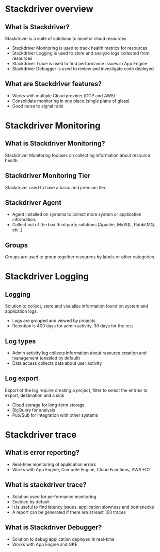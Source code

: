 # Stackdriver overview

## What is Stackdriver?
Stackdriver is a suite of solutions to monitor cloud resources.
 - Stackdriver Monitoring is used to track health metrics for resources
 - Stackdriver Logging is used to store and analyze logs collected from resources
 - Stackdriver Trace is used to find performance issues in App Engine
 - Stackdriver Debugger is used to review and investigate code deployed

## What are Stackdriver features?
 - Works with multiple Cloud provider (GCP and AWS)
 - Consolidate monitoring in one place (single plane of glass)
 - Good noise to signal ratio

# Stackdriver Monitoring
## What is Stackdriver Monitoring?
Stackdriver Monitoring focuses on collecting information about resource health.

## Stackdriver Monitoring Tier
Stackdriver used to have a basic and premium tier.

## Stackdriver Agent
 - Agent installed on systems to collect more system or application information.
 - Collect out of the box third party solutions (Apache, MySQL, RabbitMQ, etc..)

## Groups
Groups are used to group together resources by labels or other categories.

# Stackdriver Logging
## Logging
Solution to collect, store and visualize information found on system and application logs.

 - Logs are grouped and viewed by projects
 - Retention is 400 days for admin activity, 30 days for the rest

## Log types
 - Admin activity log collects information about resource creation and management (enabled by default)
 - Data access collects data about user activity

## Log export
Export of the log require creating a project, filter to select the entries to export, destination and a sink
 - Cloud storage for long-term storage
 - BigQuery for analysis
 - Pub/Sub for integration with other systems

# Stackdriver trace

## What is error reporting?
 - Real-time monitoring of application errors
 - Works with App Engine, Compute Engine, Cloud Functions, AWS EC2

## What is stackdriver trace?
 - Solution used for performance monitoring
 - Enabled by default
 - It is useful to find latency issues, application slowness and bottlenecks
 - A report can be generated if there are at least 100 traces

## What is Stackdriver Debugger?
 - Solution to debug application deployed in real-time
 - Works with App Engine and GKE

